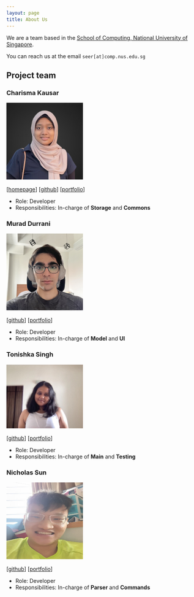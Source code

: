 ```yaml
---
layout: page
title: About Us
---
```


We are a team based in the [School of Computing, National University of Singapore](http://www.comp.nus.edu.sg).

You can reach us at the email `seer[at]comp.nus.edu.sg`

## Project team

### Charisma Kausar

<img src="images/ckcherry23.png" width="200px">

[[homepage](https://ckcherry23.github.io)]
[[github](https://github.com/ckcherry23)]
[[portfolio](team/ckcherry23.md)]

* Role: Developer
* Responsibilities: In-charge of **Storage** and **Commons**

### Murad Durrani

<img src="images/muraddurrani.png" width="200px">

[[github](http://github.com/muraddurrani)]
[[portfolio](team/muraddurrani.md)]

* Role: Developer
* Responsibilities: In-charge of **Model** and **UI**

### Tonishka Singh

<img src="images/tonishka.png" width="200px">

[[github](http://github.com/tonishka)] [[portfolio](team/tonishka.md)]

* Role: Developer
* Responsibilities: In-charge of **Main** and **Testing**

### Nicholas Sun

<img src="images/nicsunxnus.png" width="200px" height="200px">

[[github](http://github.com/NicsunXnus)]
[[portfolio](team/nicsunxnus.md)]

* Role: Developer
* Responsibilities: In-charge of **Parser** and **Commands**

